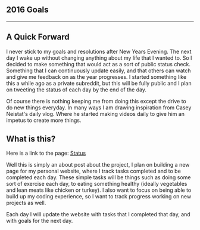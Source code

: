 ## 2016 Goals

------

A Quick Forward
----------------

I never stick to my goals and resolutions after New Years Evening. The next day I wake up without changing anything about my life that I wanted to. So I decided to make something that would act as a sort of public status check. Something that I can continuously update easily, and that others can watch and give me feedback on as the year progresses. I started something like this a while ago as a private subreddit, but this will be fully public and I plan on tweeting the status of each day by the end of the day. 

Of course there is nothing keeping me from doing this except the drive to do new things everyday. In many ways I am drawing inspiration from Casey Neistat's daily  vlog. Where he started making videos daily to give him an impetus to create more things. 

What is this?
-------------

Here is a link to the page: [Status](http://matthamlin.me/status.html)


Well this is simply an about post about the project, I plan on building a new page for my personal website, where I track tasks completed and to be completed each day. These simple tasks will be things such as doing some sort of exercise each day, to eating something healthy (ideally vegetables and lean meats like chicken or turkey). I also want to focus on being able to build up my coding experience, so I want to track progress working on new projects as well.

Each day I will update the website with tasks that I completed that day, and with goals for the next day.



